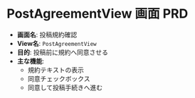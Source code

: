 # PostAgreementView 画面 PRD

- **画面名**: 投稿規約確認
- **View名**: `PostAgreementView`
- **目的**: 投稿前に規約へ同意させる
- **主な機能**:
  - 規約テキストの表示
  - 同意チェックボックス
  - 同意して投稿手続きへ進む
